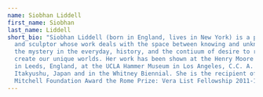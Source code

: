 ```yaml
---
name: Siobhan Liddell
first_name: Siobhan
last_name: Liddell
short_bio: "Siobhan Liddell (born in England, lives in New York) is a painter
  and sculptor whose work deals with the space between knowing and unknowing,
  the mystery in the everyday, history, and the contiuum of desire to record and
  create our unique worlds. Her work has been shown at the Henry Moore Institute
  in Leeds, England, at the UCLA Hammer Museum in Los Angeles, C.C. A.
  Itakyushu, Japan and in the Whitney Biennial. She is the recipient of the Joan
  Mitchell Foundation Award the Rome Prize: Vera List Fellowship 2011-12."
---
```

